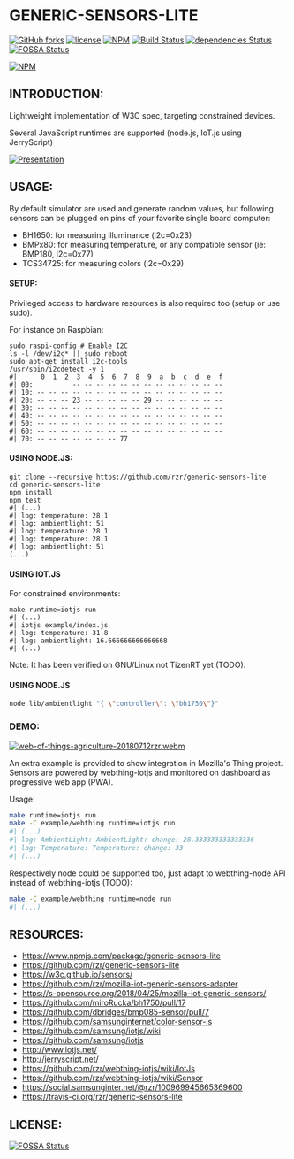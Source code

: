 # GENERIC-SENSORS-LITE #

[![GitHub forks](https://img.shields.io/github/forks/rzr/generic-sensors-lite.svg?style=social&label=Fork&maxAge=2592000)](https://GitHub.com/rzr/generic-sensors-lite/network/)
[![license](https://img.shields.io/badge/license-Apache-2.0.svg)](LICENSE)
[![NPM](https://img.shields.io/npm/v/generic-sensors-lite.svg)](https://www.npmjs.com/package/generic-sensors-lite)
[![Build Status](https://api.travis-ci.org/rzr/generic-sensors-lite.svg?branch=master)](https://travis-ci.org/rzr/generic-sensors-lite)
[![dependencies Status](https://david-dm.org/rzr/generic-sensors-lite/status.svg)](https://david-dm.org/rzr/generic-sensors-lite)
[![FOSSA Status](https://app.fossa.io/api/projects/git%2Bgithub.com%2Frzr%2Fgeneric-sensors-lite.svg?type=shield)](https://app.fossa.io/projects/git%2Bgithub.com%2Frzr%2Fgeneric-sensors-lite?ref=badge_shield)

[![NPM](https://nodei.co/npm/generic-sensors-lite.png)](https://npmjs.org/package/generic-sensors-lite)


## INTRODUCTION: ##

Lightweight implementation of W3C spec, targeting constrained devices.

Several JavaScript runtimes are supported (node.js, IoT.js using JerryScript)

[![Presentation](https://image.slidesharecdn.com/webthing-iotjs-20181022rzr-181027220201/95/webthingiotjs20181022rzr-34-638.jpg)](https://www.slideshare.net/slideshow/embed_code/key/BGdKOn9HHRF4Oa#webthing-iotjs# "WebThingIotJs")


## USAGE: ##

By default simulator are used and generate random values,
but following sensors can be plugged on pins of your favorite single board computer:

* BH1650: for measuring illuminance  (i2c=0x23)
* BMPx80: for measuring temperature, or any compatible sensor (ie: BMP180, i2c=0x77)
* TCS34725: for measuring colors (i2c=0x29)


#### SETUP: ####

Privileged access to hardware resources is also required too (setup or use sudo).

For instance on Raspbian:

``` 
sudo raspi-config # Enable I2C
ls -l /dev/i2c* || sudo reboot
sudo apt-get install i2c-tools
/usr/sbin/i2cdetect -y 1
#|      0  1  2  3  4  5  6  7  8  9  a  b  c  d  e  f
#| 00:          -- -- -- -- -- -- -- -- -- -- -- -- -- 
#| 10: -- -- -- -- -- -- -- -- -- -- -- -- -- -- -- -- 
#| 20: -- -- -- 23 -- -- -- -- -- 29 -- -- -- -- -- -- 
#| 30: -- -- -- -- -- -- -- -- -- -- -- -- -- -- -- -- 
#| 40: -- -- -- -- -- -- -- -- -- -- -- -- -- -- -- -- 
#| 50: -- -- -- -- -- -- -- -- -- -- -- -- -- -- -- -- 
#| 60: -- -- -- -- -- -- -- -- -- -- -- -- -- -- -- -- 
#| 70: -- -- -- -- -- -- -- 77
```

#### USING NODE.JS: ####

```
git clone --recursive https://github.com/rzr/generic-sensors-lite
cd generic-sensors-lite
npm install
npm test
#| (...)
#| log: temperature: 28.1
#| log: ambientlight: 51
#| log: temperature: 28.1
#| log: temperature: 28.1
#| log: ambientlight: 51
(...)

```


#### USING IOT.JS ####

For constrained environments:

```
make runtime=iotjs run
#| (...)
#| iotjs example/index.js 
#| log: temperature: 31.8
#| log: ambientlight: 16.666666666666668
#| (...)
```

Note: It has been verified on GNU/Linux not TizenRT yet (TODO).


#### USING NODE.JS ####

```sh
node lib/ambientlight "{ \"controller\": \"bh1750\"}"
```


### DEMO: ###

[![web-of-things-agriculture-20180712rzr.webm](https://media.giphy.com/media/tKyrtKMc77iV9QUCrP/giphy.gif)](https://player.vimeo.com/video/279677314#web-of-things-agriculture-20180712rzr.webm "Video Demo")

An extra example is provided to show integration in Mozilla's Thing project.
Sensors are powered by webthing-iotjs and monitored on dashboard as progressive web app (PWA).

Usage:

```sh
make runtime=iotjs run
make -C example/webthing runtime=iotjs run
#| (...)
#| log: AmbientLight: AmbientLight: change: 28.333333333333336
#| log: Temperature: Temperature: change: 33
#| (...)
```

Respectively node could be supported too,
just adapt to webthing-node API instead of webthing-iotjs (TODO):

```sh
make -C example/webthing runtime=node run
#| (...)
```


## RESOURCES: ##

* https://www.npmjs.com/package/generic-sensors-lite
* https://github.com/rzr/generic-sensors-lite
* https://w3c.github.io/sensors/
* https://github.com/rzr/mozilla-iot-generic-sensors-adapter
* https://s-opensource.org/2018/04/25/mozilla-iot-generic-sensors/
* https://github.com/miroRucka/bh1750/pull/17
* https://github.com/dbridges/bmp085-sensor/pull/7
* https://github.com/samsunginternet/color-sensor-js
* https://github.com/samsung/iotjs/wiki
* https://github.com/samsung/iotjs
* http://www.iotjs.net/
* http://jerryscript.net/
* https://github.com/rzr/webthing-iotjs/wiki/IotJs
* https://github.com/rzr/webthing-iotjs/wiki/Sensor
* https://social.samsunginter.net/@rzr/100969945665369600
* https://travis-ci.org/rzr/generic-sensors-lite


## LICENSE: ##

[![FOSSA Status](https://app.fossa.io/api/projects/git%2Bgithub.com%2Frzr%2Fgeneric-sensors-lite.svg?type=large)](https://app.fossa.io/projects/git%2Bgithub.com%2Frzr%2Fgeneric-sensors-lite?ref=badge_large)
